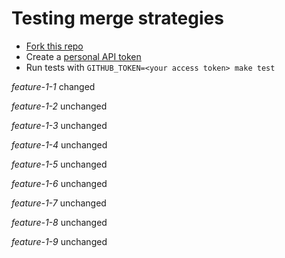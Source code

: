 # Testing merge strategies

- [Fork this repo](https://github.com/robyoung/test#fork-destination-box)
- Create a [personal API token](https://github.com/settings/tokens)
- Run tests with `GITHUB_TOKEN=<your access token> make test`

*feature-1-1* changed

*feature-1-2* unchanged

*feature-1-3* unchanged

*feature-1-4* unchanged

*feature-1-5* unchanged

*feature-1-6* unchanged

*feature-1-7* unchanged

*feature-1-8* unchanged

*feature-1-9* unchanged



